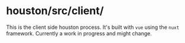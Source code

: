# houston/src/client/

This is the client side houston process. It's built with `vue` using the `nuxt`
framework. Currently a work in progress and might change.
